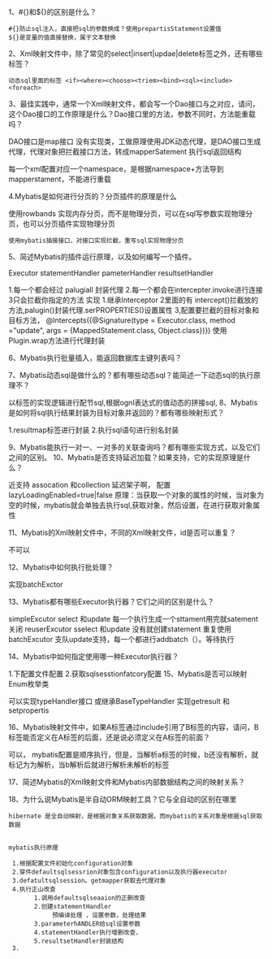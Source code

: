 1、#{}和${}的区别是什么？
   
    #{}防止sql注入，直接把sql的参数换成？使用prepartisStatement设置值
    ${}是变量的值直接替换，属于文本替换
    
2、Xml映射文件中，除了常见的select|insert|updae|delete标签之外，还有哪些标签？
  
    动态sql里面的标签 <if><where><choose><triem><bind><sql><include><foreach>
3、最佳实践中，通常一个Xml映射文件，都会写一个Dao接口与之对应，请问，这个Dao接口的工作原理是什么？Dao接口里的方法，参数不同时，方法能重载吗？

  DAO接口是map接口 没有实现类，工做原理使用JDK动态代理，是DAO接口生成代理，代理对象把拦截接口方法，转成mapperSatement 执行sql返回结构
   
  每一个xml配置对应一个namespace，是根据namespace+方法导到mapperstament，不能进行重载 
  
4.Mybatis是如何进行分页的？分页插件的原理是什么

   使用rowbands 实现内存分页，而不是物理分页，可以在sql写参数实现物理分页，也可以分页插件实现物理分页
   
    使用mybatis插接接口，对接口实现拦截，重写sql实现物理分页
    
5、简述Mybatis的插件运行原理，以及如何编写一个插件。
 
  Executor  statementHandler pameterHandler resultsetHandler
  
  1.每一个都会经过 palugiall 封装代理
  2.每一个都会在intercepter.invoke进行连接
  3只会拦截你指定的方法
  实现
   1.继承Interceptor
   2里面的有 intercept()拦截放的方法,palugin()封装代理.serPROPERTIES()设置属性
   3,配置要拦截的目标对象和目标方法，
   @Intercepts({@Signature(type = Executor.class, method ="update", args = {MappedStatement.class, Object.class})})
   使用Plugin.wrap方法进行代理封装
  
6、Mybatis执行批量插入，能返回数据库主键列表吗？
 
7、Mybatis动态sql是做什么的？都有哪些动态sql？能简述一下动态sql的执行原理不？
  
   以标签的实现逻辑进行配节sql,根据ognl表达式的值动态的拼接sql,
8、Mybatis是如何将sql执行结果封装为目标对象并返回的？都有哪些映射形式？

  1.resultmap标签进行封装
  2.执行sql语句进行别名封装
  
9、Mybatis能执行一对一、一对多的关联查询吗？都有哪些实现方式，以及它们之间的区别。
10、Mybatis是否支持延迟加载？如果支持，它的实现原理是什么？
 
  近支持 assocation 和collection 延迟架子啊， 配置lazyLoadingEnabled=true|false
   原理：当获取一个对象的属性的时候，当对象为空的时候，mybatis就会单独去执行sql,获取对象，然后设置，在进行获取对象属性
   
11、Mybatis的Xml映射文件中，不同的Xml映射文件，id是否可以重复？

不可以

12、Mybatis中如何执行批处理？

  实现batchExctor
  
13、Mybatis都有哪些Executor执行器？它们之间的区别是什么？

   simpleExcutor select 和update  每一个执行生成一个sttament用完就satement关闭
   reuserExcutor sselect 和update  没有就创建statement 重复使用
   batchExcutor 支队update支持，每一个都进行addbatch（）。等待执行



14、Mybatis中如何指定使用哪一种Executor执行器？

  1.下配置文件配置
  2.获取sqlsesstionfatcory配置
15、Mybatis是否可以映射Enum枚举类

 可以实现typeHandler接口 或继承BaseTypeHandler
   实现getresult 和setpropertis
 
16、Mybatis映射文件中，如果A标签通过include引用了B标签的内容，请问，B标签能否定义在A标签的后面，还是说必须定义在A标签的前面？

  可以， mybatis配置是顺序执行，但是，当解析a标签的时候，b还没有解析，就标记为为解析，当b解析后就进行解析未解析的标签

17、简述Mybatis的Xml映射文件和Mybatis内部数据结构之间的映射关系？

18、为什么说Mybatis是半自动ORM映射工具？它与全自动的区别在哪里
  
    hibernate 是全自动映射，是根据对象关系获取数据，而mybatis的关系对象是根据sql获取数据
    
    
    mybatis执行原理
    
     1.根据配置文件初始化configuration对象
     2.穿件defaultsqlsessrion对象包含configuration以及执行器executor
     3.defatultsqlsession。getmapper获取去代理对象
     4.执行正山改查
           1.调用defaultsqlseaaion的正删改查
           2.创建statementHandler
                预编译处理 ，设置参数，处理结果
           3.parameterhANDLER给sql设置参数
           4.statementHandler执行增删改查，
           5.resultsetHandler封装结构
     3.

